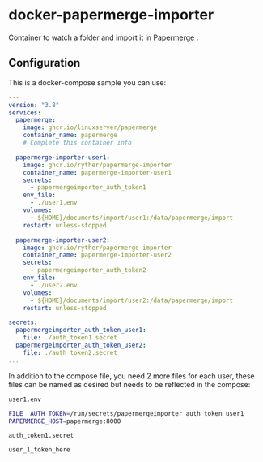# docker-papermerge-importer
Container to watch a folder and import it in [Papermerge ](https://papermerge.com/).


## Configuration
This is a docker-compose sample you can use:
```yaml
---
version: "3.8"
services:
  papermerge:
    image: ghcr.io/linuxserver/papermerge
    container_name: papermerge
    # Complete this container info

  papermerge-importer-user1:
    image: ghcr.io/ryther/papermerge-importer
    container_name: papermerge-importer-user1
    secrets:
      - papermergeimporter_auth_token1
    env_file:
      - ./user1.env
    volumes:
      - ${HOME}/documents/import/user1:/data/papermerge/import
    restart: unless-stopped

  papermerge-importer-user2:
    image: ghcr.io/ryther/papermerge-importer
    container_name: papermerge-importer-user2
    secrets:
      - papermergeimporter_auth_token2
    env_file:
      - ./user2.env
    volumes:
      - ${HOME}/documents/import/user2:/data/papermerge/import
    restart: unless-stopped

secrets:
  papermergeimporter_auth_token_user1:
    file: ./auth_token1.secret
  papermergeimporter_auth_token_user2:
    file: ./auth_token2.secret
...
```

In addition to the compose file, you need 2 more files for each user, these files can be named as desired but needs to be reflected in the compose:

`user1.env`
```bash
FILE__AUTH_TOKEN=/run/secrets/papermergeimporter_auth_token_user1
PAPERMERGE_HOST=papermerge:8000
```

`auth_token1.secret`
```
user_1_token_here
```
